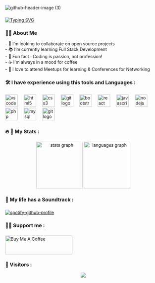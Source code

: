 ![github-header-image (3)](https://github.com/GabyLow/GabyLow/assets/127358083/7c7bad01-c045-4989-bc8c-5c664b338ba6)

###

<a href="https://git.io/typing-svg"><img src="https://readme-typing-svg.demolab.com?font=Caveat&weight=500&size=35&pause=1000&color=F700CA&width=435&lines=Hi%2C+I'm+Gaby+Low;Welcome+to+my+profile" alt="Typing SVG" /></a>
###

<h3 align="left">👩‍💻  About Me</h3
<p align="left">- 👯 I’m looking to collaborate on open source projects<br>- 📚  I’m currently learning Full Stack Development<br>- 🤡 Fun fact : Coding is passion, not profession!<br>- ☕️ I'm always in a mood for coffee <br>- 💜 I love to attend Meetups for learning & Conferences for Networking</p>

###

<h3 align="left">🛠 I have experience using this tools and Languages :</h3>

###

<div align="left">
  <img src="https://cdn.jsdelivr.net/gh/devicons/devicon/icons/vscode/vscode-original.svg" height="40" alt="vscode logo"  />
  <img width="12" />
  <img src="https://cdn.jsdelivr.net/gh/devicons/devicon/icons/html5/html5-original.svg" height="40" alt="html5 logo"  />
  <img width="12" />
  <img src="https://cdn.jsdelivr.net/gh/devicons/devicon/icons/css3/css3-original.svg" height="40" alt="css3 logo"  />
  <img width="12" />
  <img src="https://cdn.jsdelivr.net/gh/devicons/devicon/icons/sass/sass-original.svg" height="40" alt="git logo"  />
  <img width="12" />
  <img src="https://cdn.jsdelivr.net/gh/devicons/devicon/icons/bootstrap/bootstrap-original.svg" height="40" alt="bootstrap logo"  />
  <img width="12" />
  <img src="https://cdn.jsdelivr.net/gh/devicons/devicon/icons/react/react-original.svg" height="40" alt="react logo"  />
  <img width="12" />
  <img src="https://cdn.jsdelivr.net/gh/devicons/devicon/icons/javascript/javascript-original.svg" height="40" alt="javascript logo"  />
  <img width="12" />
  <img src="https://cdn.jsdelivr.net/gh/devicons/devicon/icons/nodejs/nodejs-original.svg" height="40" alt="nodejs logo"  />
  <img width="12" />
  <img src="https://cdn.jsdelivr.net/gh/devicons/devicon/icons/php/php-original.svg" height="40" alt="php logo"  />
  <img width="12" />
  <img src="https://cdn.jsdelivr.net/gh/devicons/devicon/icons/mysql/mysql-original.svg" height="40" alt="mysql logo"  />
  <img width="12" />
  <img src="https://cdn.jsdelivr.net/gh/devicons/devicon/icons/git/git-original.svg" height="40" alt="git logo"  />
  <img width="12" />
</div>

###

<h3 align="left">🔥 🚀  My Stats :</h3>

###

<div align="center">
  <img src="https://github-readme-stats.vercel.app/api?username=GabyLow&hide_title=false&hide_rank=false&show_icons=true&include_all_commits=true&count_private=true&disable_animations=false&theme=dracula&locale=en&hide_border=false&order=1" height="150" alt="stats graph"  />
  <img src="https://github-readme-stats.vercel.app/api/top-langs?username=GabyLow&locale=en&hide_title=false&layout=compact&card_width=320&langs_count=5&theme=dracula&hide_border=false&order=2" height="150" alt="languages graph"  />
</div>



###

<h3 align="left">🎵 My life has a Soundtrack :</h3>

###

[![spotify-github-profile](https://spotify-github-profile.vercel.app/api/view?uid=gabylow&cover_image=true&theme=novatorem&show_offline=false&background_color=121212&interchange=true&bar_color=53b14f&bar_color_cover=false)](https://github.com/kittinan/spotify-github-profile)

###

<h3 align="left">👍🏼 Support me :</h3>

###

<a href="https://www.buymeacoffee.com/gabylow" target="_blank"><img src="https://cdn.buymeacoffee.com/buttons/v2/default-violet.png" alt="Buy Me A Coffee" style="height: 60px !important;width: 217px !important;" ></a>

###

<h3 align="left">👣 Visitors :</h3>
<div align="center">
  <img src="https://profile-counter.glitch.me/GabyLow/count.svg?"  />
</div>



